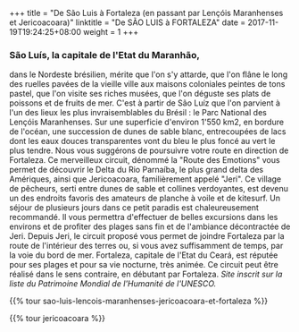 +++
title = "De São Luis à Fortaleza (en passant par Lençóis Maranhenses et Jericoacoara)"
linktitle = "De SÃO LUIS à FORTALEZA"
date = 2017-11-19T19:24:25+08:00
weight = 1
+++
### São Luís, la capitale de l'Etat du Maranhão,

dans le Nordeste brésilien, mérite que l'on s'y attarde, que l'on flâne le long des ruelles pavées de la vieille ville aux maisons coloniales peintes de tons pastel, que l'on visite ses riches musées, que l'on déguste ses plats de poissons et de fruits de mer. C'est à partir de São Luíz que l'on parvient à l'un des lieux les plus invraisemblables du Brésil : le Parc National des Lençóis Maranhenses. Sur une superficie d'environ 1'550 km2, en bordure de l'océan, une succession de dunes de sable blanc, entrecoupées de lacs dont les eaux douces transparentes vont du bleu le plus foncé au vert le plus tendre. Nous vous suggérons de poursuivre votre route en direction de Fortaleza. Ce merveilleux circuit, dénommé la "Route des Emotions" vous permet de découvrir le Delta du Rio Parnaíba, le plus grand delta des Amériques, ainsi que Jericoacoara, familièrement appelé "Jeri". Ce village de pêcheurs, serti entre dunes de sable et collines verdoyantes, est devenu un des endroits favoris des amateurs de planche à voile et de kitesurf. Un séjour de plusieurs jours dans ce petit paradis est chaleureusement recommandé. Il vous permettra d'effectuer de belles excursions dans les environs et de profiter des plages sans fin et de l'ambiance décontractée de Jeri.
Depuis Jeri, le circuit proposé vous permet de joindre Fortaleza par la route de l'intérieur des terres ou, si vous avez suffisamment de temps, par la voie du bord de mer.
Fortaleza, capitale de l'Etat du Ceará, est réputée pour ses plages et pour sa vie nocturne, très animée.
Ce circuit peut être réalisé dans le sens contraire, en débutant par Fortaleza. *Site inscrit sur la liste du Patrimoine Mondial de l'Humanité de l'UNESCO.*

{{% tour sao-luis-lencois-maranhenses-jericoacoara-et-fortaleza %}}

{{% tour jericoacoara %}}
